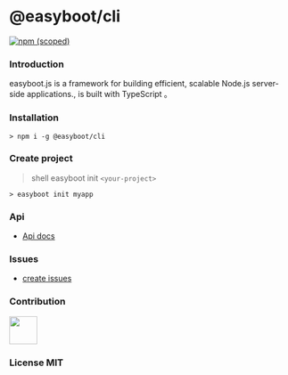 # @easyboot/cli

[![npm (scoped)](https://img.shields.io/npm/v/@easyboot/core.svg)](https://www.npmjs.com/package/@easyboot/core)

### Introduction

easyboot.js is a framework for building efficient, scalable Node.js server-side applications., is built with TypeScript 。

### Installation

```shell
> npm i -g @easyboot/cli
```

### Create project

> shell easyboot init `<your-project>`

```shell
> easyboot init myapp
```

### Api

- [Api docs](https://easyboot.ranyunlong.com)

### Issues

- [create issues](https://github.com/ranyunlong/easyboot/issues)

### Contribution

 <a href="https://github.com/ranyunlong"><img width="50px" src="https://avatars0.githubusercontent.com/u/19652564?s=460&v=4"></a>

### License MIT
